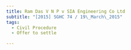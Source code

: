 ```yaml
---
title: Ram Das V N P v SIA Engineering Co Ltd 
subtitle: "[2015] SGHC 74 / 19\_March\_2015"
tags:
  - Civil Procedure
  - Offer to settle

---
```


